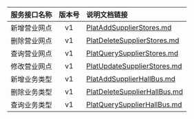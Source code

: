   
| 服务接口名称 | 版本号 | 说明文档链接 |  
| :----------------- | :-----: | :---------------- |  
| 新增营业网点 | v1 | [PlatAddSupplierStores.md](https://github.com/Zhang-Monica/gitMd/blob/master/EpeisPlat/PlatSuppStoresServer/PlatAddSupplierStores.md) |  
| 删除营业网点 | v1 | [PlatDeleteSupplierStores.md](https://github.com/Zhang-Monica/gitMd/blob/master/EpeisPlat/PlatSuppStoresServer/PlatDeleteSupplierStores.md) |  
| 查询营业网点 | v1 | [PlatQuerySupplierStores.md](https://github.com/Zhang-Monica/gitMd/blob/master/EpeisPlat/PlatSuppStoresServer/PlatQuerySupplierStores.md) |  
| 修改营业网点 | v1 | [PlatUpdateSupplierStores.md](https://github.com/Zhang-Monica/gitMd/blob/master/EpeisPlat/PlatSuppStoresServer/PlatUpdateSupplierStores.md) |  
| 新增业务类型 | v1 | [PlatAddSupplierHallBus.md](https://github.com/Zhang-Monica/gitMd/blob/master/EpeisPlat/PlatSuppStoresServer/PlatAddSupplierHallBus.md) |  
| 删除业务类型 | v1 | [PlatDeleteSupplierHallBus.md](https://github.com/Zhang-Monica/gitMd/blob/master/EpeisPlat/PlatSuppStoresServer/PlatDeleteSupplierHallBus.md) |  
| 查询业务类型 | v1 | [PlatQuerySupplierHallBus.md](https://github.com/Zhang-Monica/gitMd/blob/master/EpeisPlat/PlatSuppStoresServer/PlatQuerySupplierHallBus.md) |  
  
